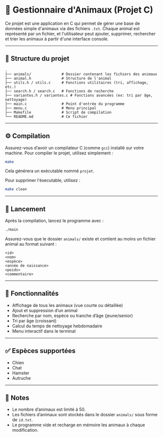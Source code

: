 # 🐾 Gestionnaire d'Animaux (Projet C)

Ce projet est une application en C qui permet de gérer une base de données simple d'animaux via des fichiers `.txt`. Chaque animal est représenté par un fichier, et l'utilisateur peut ajouter, supprimer, rechercher et trier les animaux à partir d'une interface console.

---

## 📁 Structure du projet

```
.
├── animals/              # Dossier contenant les fichiers des animaux
├── animal.h              # Structure de l'animal
├── utils.h / utils.c     # Fonctions utilitaires (tri, affichage, etc.)
├── search.h / search.c   # Fonctions de recherche
├── variantes.h / variantes.c # Fonctions avancées (ex: tri par âge, nettoyage)
├── main.c                # Point d'entrée du programme
├── menu.c                # Menu principal
├── Makefile              # Script de compilation
└── README.md             # Ce fichier
```

---

## ⚙️ Compilation

Assurez-vous d’avoir un compilateur C (comme `gcc`) installé sur votre machine.
Pour compiler le projet, utilisez simplement :

```bash
make
```

Cela générera un exécutable nommé `projet`.

Pour supprimer l'éxecutable, utilisez :
```bash
make clean
```

---

## 🚀 Lancement

Après la compilation, lancez le programme avec :

```bash
./main
```

Assurez-vous que le dossier `animals/` existe et contient au moins un fichier animal au format suivant :

```
<id>
<nom>
<espèce>
<année de naissance>
<poids>
<commentaire>
```

---

## 🧩 Fonctionnalités

* Affichage de tous les animaux (vue courte ou détaillée)
* Ajout et suppression d’un animal
* Recherche par nom, espèce ou tranche d’âge (jeune/senior)
* Tri par âge (croissant)
* Calcul du temps de nettoyage hebdomadaire
* Menu interactif dans le terminal

---

## ✅ Espèces supportées

* Chien
* Chat
* Hamster
* Autruche

---

## 📌 Notes

* Le nombre d’animaux est limité à 50.
* Les fichiers d’animaux sont stockés dans le dossier `animals/` sous forme de `id.txt`.
* Le programme vide et recharge en mémoire les animaux à chaque modification.
